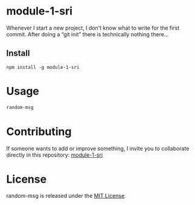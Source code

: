 # module-1-sri

Whenever I start a new project, I don't know what to write for the first commit. After doing a “git init” there is technically nothing there...

## Install

```npm
npm install -g module-1-sri
```

# Usage

```bash
random-msg
```

# Contributing
If someone wants to add or improve something, I invite you to collaborate directly in this repository: [module-1-sri](https://github.com/samuelreyesiglesias/module-1-sri)

# License
random-msg is released under the [MIT License](https://opensource.org/licenses/MIT).